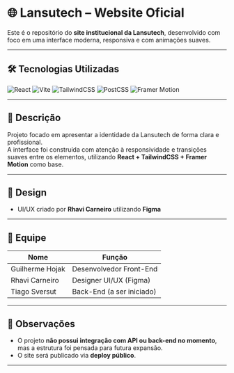 # 🌐 Lansutech – Website Oficial

Este é o repositório do **site institucional da Lansutech**, desenvolvido com foco em uma interface moderna, responsiva e com animações suaves.

---

## 🛠️ Tecnologias Utilizadas

![React](https://img.shields.io/badge/React-61DAFB?style=flat&logo=react&logoColor=white)
![Vite](https://img.shields.io/badge/Vite-646CFF?style=flat&logo=vite&logoColor=white)
![TailwindCSS](https://img.shields.io/badge/TailwindCSS-38BDF8?style=flat&logo=tailwindcss&logoColor=white)
![PostCSS](https://img.shields.io/badge/PostCSS-DD3A0A?style=flat&logo=postcss&logoColor=white)
![Framer Motion](https://img.shields.io/badge/Framer_Motion-000000?style=flat&logo=framer&logoColor=white)


---

## 🎯 Descrição

Projeto focado em apresentar a identidade da Lansutech de forma clara e profissional.  
A interface foi construída com atenção à responsividade e transições suaves entre os elementos, utilizando **React + TailwindCSS + Framer Motion** como base.

---

## 🎨 Design

- UI/UX criado por **Rhavi Carneiro** utilizando **Figma**

---

## 👥 Equipe

| Nome              | Função                     |
|-------------------|----------------------------|
| Guilherme Hojak   | Desenvolvedor Front-End    |
| Rhavi Carneiro    | Designer UI/UX (Figma)     |
| Tiago Sversut     | Back-End (a ser iniciado)  |

---

## 📌 Observações

- O projeto **não possui integração com API ou back-end no momento**, mas a estrutura foi pensada para futura expansão.
- O site será publicado via **deploy público**.

---
